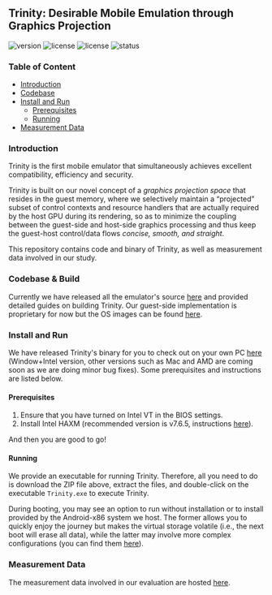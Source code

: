 ## Trinity: Desirable Mobile Emulation through Graphics Projection

![version](https://img.shields.io/badge/Version-Beta-yellow "Beta")
![license](https://img.shields.io/badge/GuestOS-Androidx86-green "Android")
![license](https://img.shields.io/badge/Licence-GPLv2-blue.svg "Apache")
![status](https://github.com/TrinityEmulator/TrinityEmulator/actions/workflows/main.yml/badge.svg)

### Table of Content

* [Introduction](#introduction)
* [Codebase](#codebase--build)
* [Install and Run](#install-and-run)
  * [Prerequisites](#prerequisites)
  * [Running](#running)
* [Measurement Data](#measurement-data)

### Introduction

Trinity is the first mobile emulator that simultaneously achieves excellent compatibility, efficiency and security. 

Trinity is built on our novel concept of a *graphics projection space* that resides in the guest memory, where we selectively maintain a “projected” subset of control contexts and resource handlers that are actually required by the host GPU during its rendering, so as to minimize
the coupling between the guest-side and host-side graphics processing and thus keep the guest-host control/data flows *concise, smooth, and straight*.

This repository contains code and binary of Trinity, as well as measurement data involved in our study.

### Codebase & Build

Currently we have released all the emulator's source [here](https://github.com/TrinityEmulator/TrinityEmulator) and provided detailed guides on building Trinity. Our guest-side implementation is proprietary for now but the OS images can be found [here](https://github.com/TrinityEmulator/TrinityEmulator/releases/tag/Trinity-Release). 

### Install and Run

We have released Trinity's binary for you to check out on your own PC [here](https://github.com/TrinityEmulator/TrinityEmulator/releases/tag/Trinity-Release) (Window+Intel version, other versions such as Mac and AMD are coming soon as we are doing minor bug fixes). Some prerequisites and instructions are listed below.

#### Prerequisites

1. Ensure that you have turned on Intel VT in the BIOS settings.
2. Install Intel HAXM (recommended version is v7.6.5, instructions [here](https://github.com/intel/haxm/wiki/Installation-Instructions-on-Windows)).

And then you are good to go!

#### Running

We provide an executable for running Trinity. Therefore, all you need to do is download the ZIP file above, extract the files, and double-click on the executable `Trinity.exe` to execute Trinity.

During booting, you may see an option to run without installation or to install provided by the Android-x86 system we host. The former allows you to quickly enjoy the journey but makes the virtual storage volatile (i.e., the next boot will erase all data), while the latter may involve more complex configurations (you can find them [here](https://github.com/TrinityEmulator/TrinityEmulator/wiki/Guest-OS-Installation-Guide)).

### Measurement Data

The measurement data involved in our evaluation are hosted [here](https://github.com/TrinityEmulator/EvaluationScript).
